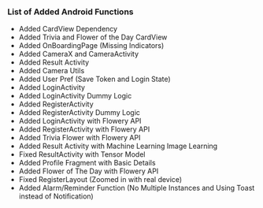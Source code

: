 ### List of Added Android Functions
* Added CardView Dependency
* Added Trivia and Flower of the Day CardView
* Added OnBoardingPage (Missing Indicators)
* Added CameraX and CameraActivity
* Added Result Activity
* Added Camera Utils
* Added User Pref (Save Token and Login State)
* Added LoginActivity 
* Added LoginActivity Dummy Logic
* Added RegisterActivity
* Added RegisterActivity Dummy Logic
* Added LoginActivity with Flowery API
* Added RegisterActivity with Flowery API
* Added Trivia Flower with Flowery API
* Added Result Activity with Machine Learning Image Learning
* Fixed ResultActivity with Tensor Model
* Added Profile Fragment with Basic Details
* Added Flower of The Day with Flowery API
* Fixed RegisterLayout (Zoomed in with real device)
* Added Alarm/Reminder Function (No Multiple Instances and Using Toast instead of Notification)

